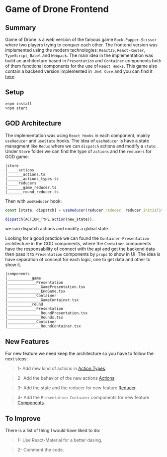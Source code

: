 # Game of Drone Frontend

## Summary

Game of Drone is a web version of the famous game `Rock-Papper-Scissor` where two players trying to conquer each other. The frontend version was implemented using the modern technologies: `ReactJS`, `React-Router`, `TypeScript`, `Babel` and `Webpack`. The main idea in the implementation was build an architecture based in ```Presentation``` and ```Container``` components both of them functional components for the use of `React Hooks`. This game also contain a  backend version implemented in `.Net Core` and you can find it [here](https://github.com/abelpenton/GOD-backend.git).

## Setup

```console
>npm install
>npm start
```
## GOD Architecture
The implementation was using `React Hooks` in each component, mainly `useReducer` and `useState` hooks. The idea of `useReducer` is have a state managment like `Redux` where we can `dispatch` actions and modify a `state`. Under `Store` folder we can find the type of `actions` and the `reducers` for GOD game:

```
|store
|_____actions
|_______actions.ts
|_______actions_types.ts
|_____reducers
|_______game_reducer.ts
|_______round_reducer.ts
```
Then with `useReducer` hook:
```javascript
const [state, dispatch] = useReducer(reducer.reducer, reducer.initialState);

dispatch(ACTION_TYPE.action(new_state));
```

we can dispatch actions and modify a global state.

Looking for a good practice we can found the `Container-Presentation` architecture in the GOD components, where the `Container` components have the responsability of connect with the api and get the backend data then pass it to `Presentation` components by `props` to show in UI. The idea is have separation of concept for each logic, one to get data and other to show it.

```
|components
|___________game
|_____________Presentation
|_______________GamePresentation.tsx
|_______________EndGame.tsx
|_____________Container
|_______________GameContainer.tsx
|___________round
|_____________Presentation
|_______________RoundPresentation.tsx
|_______________Rounds.tsx
|_____________Container
|_______________RoundContainer.tsx
```

## New Features
For new feature we need keep the architecture so you have to follow the next steps:


>1- Add new kind of actions in [Action Types](`https://github.com/abelpenton/GOD-frontend/blob/master/src/store/actions/action_types.ts`).

>2- Add the behavior of the new actions [Actions](`https://github.com/abelpenton/GOD-frontend/blob/master/src/store/actions/actions.ts`).

>3- Add the state and the reducer for new feature [Reducer](`https://github.com/abelpenton/GOD-frontend/tree/master/src/store/reducers`).

>4- Add the `Presentation-Container` components for new feature [Components](`https://github.com/abelpenton/GOD-frontend/tree/master/src/components`).


## To Improve
There is a list of thing I would have liked to do:

>1- Use React-Material for a better desing.

>2- Comment the code.
